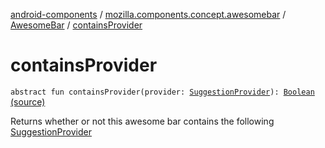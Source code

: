 [android-components](../../index.md) / [mozilla.components.concept.awesomebar](../index.md) / [AwesomeBar](index.md) / [containsProvider](./contains-provider.md)

# containsProvider

`abstract fun containsProvider(provider: `[`SuggestionProvider`](-suggestion-provider/index.md)`): `[`Boolean`](https://kotlinlang.org/api/latest/jvm/stdlib/kotlin/-boolean/index.html) [(source)](https://github.com/mozilla-mobile/android-components/blob/master/components/concept/awesomebar/src/main/java/mozilla/components/concept/awesomebar/AwesomeBar.kt#L40)

Returns whether or not this awesome bar contains the following [SuggestionProvider](-suggestion-provider/index.md)

